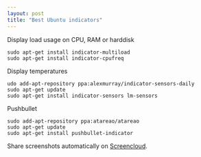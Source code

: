 ```yaml
---
layout: post
title: "Best Ubuntu indicators"
---
```


Display load usage on CPU, RAM or harddisk

```
sudo apt-get install indicator-multiload
sudo apt-get install indicator-cpufreq
```

Display temperatures

```
udo add-apt-repository ppa:alexmurray/indicator-sensors-daily
sudo apt-get update
sudo apt-get install indicator-sensors lm-sensors
```

Pushbullet

```
sudo add-apt-repository ppa:atareao/atareao
sudo apt-get update
sudo apt-get install pushbullet-indicator
```

Share screenshots automatically on [Screencloud](https://screencloud.net/).